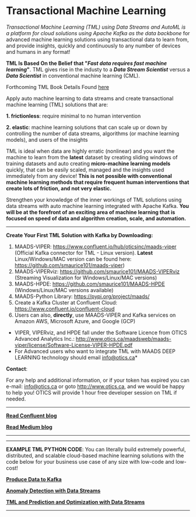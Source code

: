 # Transactional Machine Learning
*Transactional Machine Learning (TML) using Data Streams and AutoML is a platform for cloud solutions using Apache Kafka as the data backbone* for advanced machine learning solutions using transactional data to learn from, and provide insights, quickly and continuously to any number of devices and humans in any format!

**TML Is Based On the Belief that "_Fast data requires fast machine learning_"**. TML gives rise in the industy to a **_Data Stream Scientist_** versus a **_Data Scientist_** in conventional machine learning (CML). 

Forthcoming TML Book Details Found [here](https://github.com/smaurice101/transactionalmachinelearning_Book)

Apply auto machine learning to data streams and create transactional machine learning (TML) solutions that are:
 
 **1. frictionless**: require minimal to no human intervention 
 
 **2. elastic**: machine learning solutions that can scale up or down by controlling the number of data streams, algorithms (or machine learning models), and users of the insights

TML is ideal when data are highly erratic (nonlinear) and you want the machine to learn from the **latest** dataset by creating sliding windows of training datasets and auto creating **micro-machine learning models** quickly, that can be easily scaled, managed and the insights used immediately from any device!  **This is not possible with conventional machine learning methods that require frequent human interventions that create lots of friction, and not very elastic.**

Strengthen your knowledge of the inner workings of TML solutions using data streams with auto machine learning integrated with Apache Kafka.  **You will be at the forefront of an exciting area of machine learning that is focused on speed of data and algorithm creation, scale, and automation.**

---

**Create Your First TML Solution with Kafka by Downloading:**

1) MAADS-VIPER: https://www.confluent.io/hub/oticsinc/maads-viper (Official Kafka connector for TML - Linux version).  **Latest** Linux/Windows/MAC version can be found here: https://github.com/smaurice101/maads-viper)
2) MAADS-VIPERviz: https://github.com/smaurice101/MAADS-VIPERviz (Streaming Visualization for Windows/Linux/MAC versions)
3) MAADS-HPDE: https://github.com/smaurice101/MAADS-HPDE (Windows/Linux/MAC versions available)
4) MAADS-Python Library: https://pypi.org/project/maads/
5) Create a Kafka Cluster at Confluent Cloud: https://www.confluent.io/confluent-cloud
6) Users can also, **directly**, use MAADS-VIPER and Kafka services on Amazon AWS, Microsoft Azure, and Google (GCP)

* VIPER, VIPERviz, and HPDE fall under the Software Licence from OTICS Advanced Analytics Inc.: http://www.otics.ca/maadsweb/maads-viper/license/Software-License-VIPER-HPDE.pdf
* For Advanced users who want to integrate TML with MAADS DEEP LEARNING technology should email info@otics.ca*

**Contact**: 

For any help and additional information, or if your token has expired you can e-mail: info@otics.ca or goto http://www.otics.ca, and we would be happy to help you! OTICS will provide 1 hour free developer session on TML if needed.

***

[**Read Confluent blog**](https://www.confluent.io/blog/transactional-machine-learning-with-maads-viper-and-apache-kafka/)

[**Read Medium blog**](https://sebastian-maurice.medium.com/transactional-machine-learning-with-data-streams-for-real-time-predictions-and-optimization-using-eb12c4df597c)

***

***
**EXAMPLE TML PYTHON CODE**: You can literally build extremely powerful, distributed, and scalable cloud-based machine learning solutions with the code below for your business use case of any size with low-code and low-cost!

[**Produce Data to Kafka**](https://github.com/smaurice101/produce_data_to_kafka)

[**Anomaly Detection with Data Streams**](https://github.com/smaurice101/tml_anomaly_detection)

[**TML and Prediction and Optimization with Data Streams**](https://github.com/smaurice101/TML_prediction_optimization)

***

